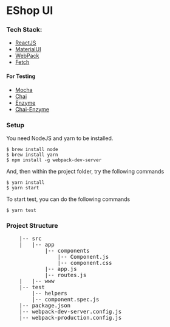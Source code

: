 # EShop UI

### Tech Stack:

 * [ReactJS](https://facebook.github.io/react/) 
 * [MaterialUI](http://www.material-ui.com/) 
 * [WebPack](http://webpack.github.io/)
 * [Fetch](https://github.com/github/fetch) 

#### For Testing
 * [Mocha](https://mochajs.org/)
 * [Chai](http://chaijs.com/)
 * [Enzyme](https://github.com/airbnb/enzyme)
 * [Chai-Enzyme](https://github.com/producthunt/chai-enzyme)   
    


### Setup

You need NodeJS and yarn to be installed.

    $ brew install node
    $ brew install yarn
    $ npm install -g webpack-dev-server

And, then within the project folder, try the following commands 

    $ yarn install
    $ yarn start
    

To start test, you can do the following commands

	$ yarn test
    
### Project Structure

<pre>
    |-- src
    |	|-- app
            |-- components
                |-- Component.js
                |-- component.css
            |-- app.js
            |-- routes.js
    |   |-- www
    |-- test
        |-- helpers
        |-- component.spec.js
    |-- package.json
    |-- webpack-dev-server.config.js
    |-- webpack-production.config.js
</pre>